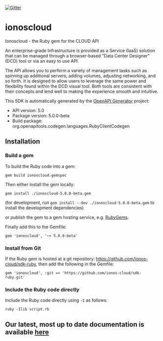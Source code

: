 [![Gitter](https://img.shields.io/gitter/room/ionos-cloud/sdk-general)](https://gitter.im/ionos-cloud/sdk-general)

# ionoscloud

Ionoscloud - the Ruby gem for the CLOUD API

An enterprise-grade Infrastructure is provided as a Service (IaaS) solution that can be managed through a browser-based \"Data Center Designer\" (DCD) tool or via an easy to use API. 

The API allows you to perform a variety of management tasks such as spinning up additional servers, adding volumes, adjusting networking, and so forth. It is designed to allow users to leverage the same power and flexibility found within the DCD visual tool. Both tools are consistent with their concepts and lend well to making the experience smooth and intuitive.

This SDK is automatically generated by the [OpenAPI Generator](https://openapi-generator.tech) project:

- API version: 5.0
- Package version: 5.0.0-beta
- Build package: org.openapitools.codegen.languages.RubyClientCodegen

## Installation

### Build a gem

To build the Ruby code into a gem:

```shell
gem build ionoscloud.gemspec
```

Then either install the gem locally:

```shell
gem install ./ionoscloud-5.0.0-beta.gem
```

(for development, run `gem install --dev ./ionoscloud-5.0.0-beta.gem` to install the development dependencies)

or publish the gem to a gem hosting service, e.g. [RubyGems](https://rubygems.org/).

Finally add this to the Gemfile:

    gem 'ionoscloud', '~> 5.0.0-beta'

### Install from Git

If the Ruby gem is hosted at a git repository: https://github.com/ionos-cloud/sdk-ruby, then add the following in the Gemfile:

    gem 'ionoscloud', :git => 'https://github.com/ionos-cloud/sdk-ruby.git'

### Include the Ruby code directly

Include the Ruby code directly using `-I` as follows:

```shell
ruby -Ilib script.rb
```

## Our latest, most up to date documentation is available [here](https://github.com/ionos-cloud/sdk-ruby/blob/main/DOCS.md)
